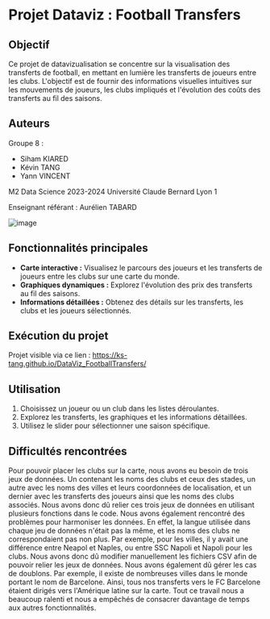 # Projet Dataviz : Football Transfers

## Objectif
Ce projet de datavizualisation se concentre sur la visualisation des transferts de football, en mettant en lumière les transferts de joueurs entre les clubs.
L'objectif est de fournir des informations visuelles intuitives sur les mouvements de joueurs, les clubs impliqués et l'évolution des coûts des transferts au fil des saisons.

## Auteurs
Groupe 8 :
- Siham KIARED
- Kévin TANG
- Yann VINCENT

M2 Data Science
2023-2024
Université Claude Bernard Lyon 1

Enseignant référant : Aurélien TABARD

![image](https://github.com/ks-tang/DataViz/assets/102915124/f557ff87-03a7-4285-90a8-56a764846b90)

## Fonctionnalités principales
- **Carte interactive :** Visualisez le parcours des joueurs et les transferts de joueurs entre les clubs sur une carte du monde.
- **Graphiques dynamiques :** Explorez l'évolution des prix des transferts au fil des saisons.
- **Informations détaillées :** Obtenez des détails sur les transferts, les clubs et les joueurs sélectionnés.

## Exécution du projet
Projet visible via ce lien : https://ks-tang.github.io/DataViz_FootballTransfers/

## Utilisation
1. Choisissez un joueur ou un club dans les listes déroulantes.
2. Explorez les transferts, les graphiques et les informations détaillées.
3. Utilisez le slider pour sélectionner une saison spécifique.

## Difficultés rencontrées

Pour pouvoir placer les clubs sur la carte, nous avons eu besoin de trois jeux de données. Un contenant les noms des clubs et ceux des stades, un autre avec les noms des villes et leurs coordonnées de localisation, et un dernier avec les transferts des joueurs ainsi que les noms des clubs associés. Nous avons donc dû relier ces trois jeux de données en utilisant plusieurs fonctions dans le code. Nous avons également rencontré des problèmes pour harmoniser les données. En effet, la langue utilisée dans chaque jeu de données n'était pas la même, et les noms des clubs ne correspondaient pas non plus. Par exemple, pour les villes, il y avait une différence entre Neapol et Naples, ou entre SSC Napoli et Napoli pour les clubs. Nous avons donc dû modifier manuellement les fichiers CSV afin de pouvoir relier les jeux de données. Nous avons également dû gérer les cas de doublons. Par exemple, il existe de nombreuses villes dans le monde portant le nom de Barcelone. Ainsi, tous nos transferts vers le FC Barcelone étaient dirigés vers l'Amérique latine sur la carte. Tout ce travail nous a beaucoup ralenti et nous a empêchés de consacrer davantage de temps aux autres fonctionnalités.

